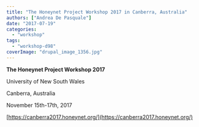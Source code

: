 ```yaml
---
title: "The Honeynet Project Workshop 2017 in Canberra, Australia"
authors: ["Andrea De Pasquale"]
date: "2017-07-19"
categories: 
  - "workshop"
tags: 
  - "workshop-d98"
coverImage: "drupal_image_1356.jpg"
---
```


**The Honeynet Project Workshop 2017**

University of New South Wales

Canberra, Australia

November 15th-17th, 2017

[https://canberra2017.honeynet.org/](https://canberra2017.honeynet.org/)
